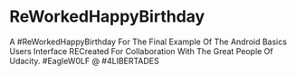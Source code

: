 # ReWorkedHappyBirthday
A #ReWorkedHappyBirthday For The Final Example Of The Android Basics Users Interface RECreated For Collaboration With The Great People Of Udacity.  #EagleW0LF @ #4LIBERTADES
